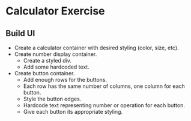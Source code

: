 # Calculator Exercise

## Build UI

- Create a calculator container with desired styling (color, size, etc).
- Create number display container.
  - Create a styled div.
  - Add some hardcoded text.
- Create button container.
  - Add enough rows for the buttons.
  - Each row has the same number of columns, one column for each button.
  - Style the button edges.
  - Hardcode text representing number or operation for each button.
  - Give each button its appropriate styling.
